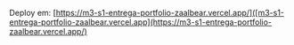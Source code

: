Deploy em: [https://m3-s1-entrega-portfolio-zaalbear.vercel.app/]([m3-s1-entrega-portfolio-zaalbear.vercel.app](https://m3-s1-entrega-portfolio-zaalbear.vercel.app/)
